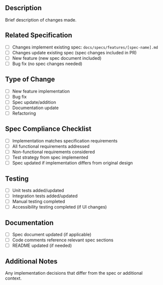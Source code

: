 ## Description

Brief description of changes made.

## Related Specification

- [ ] Changes implement existing spec: `docs/specs/features/[spec-name].md`
- [ ] Changes update existing spec (spec changes included in PR)
- [ ] New feature (new spec document included)
- [ ] Bug fix (no spec changes needed)

## Type of Change

- [ ] New feature implementation
- [ ] Bug fix
- [ ] Spec update/addition
- [ ] Documentation update
- [ ] Refactoring

## Spec Compliance Checklist

- [ ] Implementation matches specification requirements
- [ ] All functional requirements addressed
- [ ] Non-functional requirements considered
- [ ] Test strategy from spec implemented
- [ ] Spec updated if implementation differs from original design

## Testing

- [ ] Unit tests added/updated
- [ ] Integration tests added/updated
- [ ] Manual testing completed
- [ ] Accessibility testing completed (if UI changes)

## Documentation

- [ ] Spec document updated (if applicable)
- [ ] Code comments reference relevant spec sections
- [ ] README updated (if needed)

## Additional Notes

Any implementation decisions that differ from the spec or additional context.
